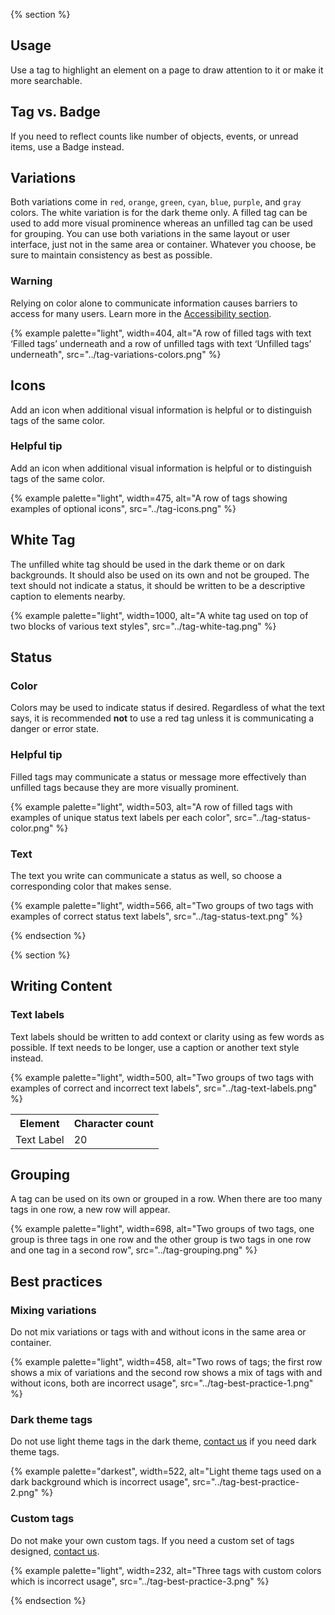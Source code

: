 {% section %}
## Usage

Use a tag to highlight an element on a page to draw attention to it or make it more searchable.

## Tag vs. Badge

If you need to reflect counts like number of objects, events, or unread items, use a Badge instead.

## Variations
Both variations come in <code>red</code>, <code>orange</code>, <code>green</code>, <code>cyan</code>, <code>blue</code>, <code>purple</code>, and <code>gray</code> colors. The white variation is for the dark theme only. A filled tag can be used to add more visual prominence whereas an unfilled tag can be used for grouping. You can use both variations in the same layout or user interface, just not in the same area or container. Whatever you choose, be sure to maintain consistency as best as possible.

<rh-alert state="warning">
<h3 slot="header">Warning</h3>
<p>Relying on color alone to communicate information causes barriers to access for many users. Learn more in the <a href="accessibility">Accessibility section</a>.</p>
</rh-alert>

{% example palette="light",
        width=404,
        alt="A row of filled tags with text ‘Filled tags’ underneath and a row of unfilled tags with text ‘Unfilled tags’ underneath",
        src="../tag-variations-colors.png" %}

## Icons

Add an icon when additional visual information is helpful or to distinguish tags of the same color.

<rh-alert state="info">
<h3 slot="header">Helpful tip</h3>
<p>Add an icon when additional visual information is helpful or to distinguish tags of the same color.</p>
</rh-alert>

{% example palette="light",
        width=475,
        alt="A row of tags showing examples of optional icons",
        src="../tag-icons.png" %}

## White Tag

The unfilled white tag should be used in the dark theme or on dark backgrounds. It should also be used on its own and not be grouped. The text should not indicate a status, it should be written to be a descriptive caption to elements nearby.

{% example palette="light",
        width=1000,
        alt="A white tag used on top of two blocks of various text styles",
        src="../tag-white-tag.png" %}

## Status
### Color

Colors may be used to indicate status if desired. Regardless of what the text says, it is recommended <strong>not</strong> to use a red tag unless it is communicating a danger or error state.

<rh-alert state="info">
<h3 slot="header">Helpful tip</h3>
<p>Filled tags may communicate a status or message more effectively than unfilled tags because they are more visually prominent.</p>
</rh-alert>

{% example palette="light",
        width=503,
        alt="A row of filled tags with examples of unique status text labels per each color",
        src="../tag-status-color.png" %}

### Text

The text you write can communicate a status as well, so choose a corresponding color that makes sense.

{% example palette="light",
        width=566,
        alt="Two groups of two tags with examples of correct status text labels",
        src="../tag-status-text.png" %}



{% endsection %}

{% section %}
## Writing Content

### Text labels

Text labels should be written to add context or clarity using as few words as possible. If text needs to be longer, use a caption or another text style instead.

{% example palette="light",
        width=500,
        alt="Two groups of two tags with examples of correct and incorrect text labels",
        src="../tag-text-labels.png" %}

<table style="width:100%">
    <tr>
        <th>Element</th>
        <th>Character count</th>
    </tr>
    <tr>
        <td>Text Label</td>
        <td>20</td>
    </tr>
</table>

## Grouping

A tag can be used on its own or grouped in a row. When there are too many tags in one row, a new row will appear.

{% example palette="light",
        width=698,
        alt="Two groups of two tags, one group is three tags in one row and the other group is two tags in one row and one tag in a second row",
        src="../tag-grouping.png" %}

## Best practices

### Mixing variations

Do not mix variations or tags with and without icons in the same area or container.

{% example palette="light",
        width=458,
        alt="Two rows of tags; the first row shows a mix of variations and the second row shows a mix of tags with and without icons, both are incorrect usage",
        src="../tag-best-practice-1.png" %}

### Dark theme tags

Do not use light theme tags in the dark theme, <a href="https://github.com/RedHat-UX/red-hat-design-system/discussions">contact us</a> if you need dark theme tags.

{% example palette="darkest",
        width=522,
        alt="Light theme tags used on a dark background which is incorrect usage",
        src="../tag-best-practice-2.png" %}


### Custom tags

Do not make your own custom tags. If you need a custom set of tags designed, <a href="https://github.com/RedHat-UX/red-hat-design-system/discussions">contact us</a>.

{% example palette="light",
        width=232,
        alt="Three tags with custom colors which is incorrect usage",
        src="../tag-best-practice-3.png" %}


{% endsection %}